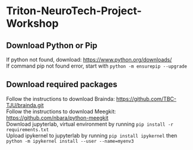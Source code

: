 # Triton-NeuroTech-Project-Workshop
## Download Python or Pip
If python not found, download: https://www.python.org/downloads/ <br>
If command pip not found error, start with `python -m ensurepip --upgrade`

## Download required packages

Follow the instructions to download Brainda: https://github.com/TBC-TJU/brainda.git <br>
Follow the instructions to download Meegkit: https://github.com/nbara/python-meegkit  <br>
Download jupyterlab, virtual environment by running `pip install -r requirements.txt`  <br>
Upload ipykernel to jupyterlab by running `pip install ipykernel` then `python -m ipykernel install --user --name=myenv3`
